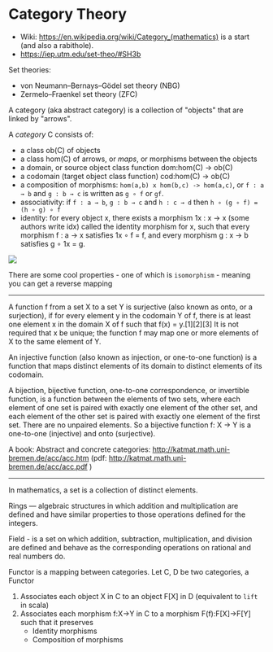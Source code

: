 # Category Theory

* Wiki: https://en.wikipedia.org/wiki/Category_(mathematics) is a start (and also a rabithole).
* https://iep.utm.edu/set-theo/#SH3b
  
Set theories:
* von Neumann–Bernays–Gödel set theory (NBG)
* Zermelo–Fraenkel set theory (ZFC)

A category (aka abstract category) is a collection of "objects" that are linked by "arrows".

A *category* C consists of:
 * a class ob(C) of objects
 * a class hom(C) of arrows, or _maps_, or morphisms between the objects 
 * a domain, or source object class function dom:hom(C) -> ob(C)
 * a codomain (target object class function) cod:hom(C) -> ob(C)
 * a composition of morphisms: `hom(a,b) x hom(b,c) -> hom(a,c)`, or `f : a → b` 
   and `g : b → c` is written as `g ∘ f` or `gf`.
 * associativity: if `f : a → b`, `g : b → c` and `h : c → d` then `h ∘ (g ∘ f) = (h ∘ g) ∘ f`
 * identity: for every object x, there exists a morphism 1x : x → x (some authors write idx) called the identity morphism for x, such that every morphism f : a → x satisfies 1x ∘ f = f, and every morphism g : x → b satisfies g ∘ 1x = g.   

![](assets/img-obj-arrows-wikipedia.png)

There are some cool properties - one of which is `isomorphism` - meaning you can get a reverse mapping

---

A function f from a set X to a set Y is surjective (also known as onto, or a surjection), if for every element y in the codomain Y of f, there is at least one element x in the domain X of f such that f(x) = y.[1][2][3] It is not required that x be unique; the function f may map one or more elements of X to the same element of Y.

An injective function (also known as injection, or one-to-one function) is a function that maps distinct elements of its domain to distinct elements of its codomain.

A bijection, bijective function, one-to-one correspondence, or invertible function, is a function between the elements of two sets, where each element of one set is paired with exactly one element of the other set, and each element of the other set is paired with exactly one element of the first set. There are no unpaired elements.
So a bijective function f: X → Y is a one-to-one (injective) and onto (surjective).


A book: Abstract and concrete categories: http://katmat.math.uni-bremen.de/acc/acc.htm (pdf: http://katmat.math.uni-bremen.de/acc/acc.pdf ) 

---
In mathematics, a set is a collection of distinct elements.

Rings — algebraic structures in which addition and multiplication are defined and have similar properties to those operations defined for the integers.

Field - is a set on which addition, subtraction, multiplication, and division are defined and behave as the corresponding operations on rational and real numbers do. 

Functor is a mapping between categories. Let C, D be two categories, a Functor
 1. Associates each object X in C to an object F[X] in D (equivalent to `lift` in scala)
 2. Associates each morphism f:X->Y in C to a morphism F(f):F[X]->F[Y] such that it preserves 
    * Identity morphisms 
    * Composition of morphisms 
